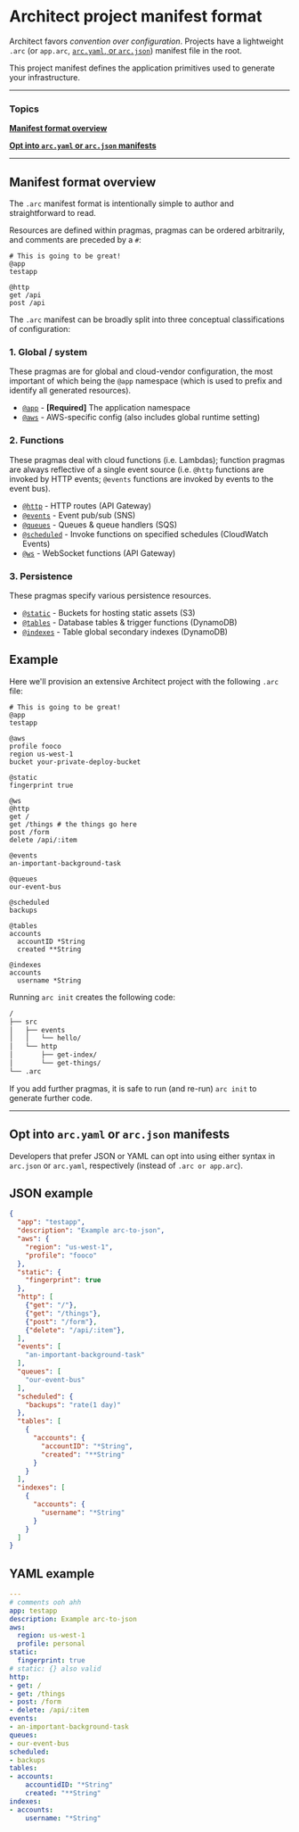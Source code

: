 # Architect project manifest format

Architect favors <em>convention over configuration</em>. Projects have a lightweight `.arc` (or `app.arc`, [`arc.yaml`, or `arc.json`](#yaml-json)) manifest file in the root.

This project manifest defines the application primitives used to generate your infrastructure.

---

### Topics

<a href=#manifest-format-overview><b>Manifest format overview</b></a>

<a href=#yaml-json><b>Opt into `arc.yaml` or `arc.json` manifests</b></a>

---



## Manifest format overview

The `.arc` manifest format is intentionally simple to author and straightforward to read.

Resources are defined within pragmas, pragmas can be ordered arbitrarily, and comments are preceded by a `#`:

```arc
# This is going to be great!
@app
testapp

@http
get /api
post /api
```

The `.arc` manifest can be broadly split into three conceptual classifications of configuration:


### 1. Global / system

These pragmas are for global and cloud-vendor configuration, the most important of which being the `@app` namespace (which is used to prefix and identify all generated resources).

- [`@app`](/reference/app) - **[Required]** The application namespace
- [`@aws`](/reference/aws) - AWS-specific config (also includes global runtime setting)


### 2. Functions

These pragmas deal with cloud functions (i.e. Lambdas); function pragmas are always reflective of a single event source (i.e. `@http` functions are invoked by HTTP events; `@events` functions are invoked by events to the event bus).

- [`@http`](/reference/http) - HTTP routes (API Gateway)
- [`@events`](/reference/events) - Event pub/sub (SNS)
- [`@queues`](/reference/queues) - Queues & queue handlers (SQS)
- [`@scheduled`](/reference/scheduled) - Invoke functions on specified schedules (CloudWatch Events)
- [`@ws`](/reference/ws) - WebSocket functions (API Gateway)


### 3. Persistence

These pragmas specify various persistence resources.

- [`@static`](/reference/static) - Buckets for hosting static assets (S3)
- [`@tables`](/reference/tables) - Database tables & trigger functions (DynamoDB)
- [`@indexes`](/reference/indexes) - Table global secondary indexes (DynamoDB)


## Example

Here we'll provision an extensive Architect project with the following `.arc` file:

```arc
# This is going to be great!
@app
testapp

@aws
profile fooco
region us-west-1
bucket your-private-deploy-bucket

@static
fingerprint true

@ws
@http
get /
get /things # the things go here
post /form
delete /api/:item

@events
an-important-background-task

@queues
our-event-bus

@scheduled
backups

@tables
accounts
  accountID *String
  created **String

@indexes
accounts
  username *String

```

Running `arc init` creates the following code:

```bash
/
├── src
│   ├── events
│   │   └── hello/
│   └── http
│       ├── get-index/
│       └── get-things/
└── .arc
```

If you add further pragmas, it is safe to run (and re-run) `arc init` to generate further code.

---

## <span id=yaml-json>Opt into `arc.yaml` or `arc.json` manifests</span>

Developers that prefer JSON or YAML can opt into using either syntax in `arc.json` or `arc.yaml`, respectively (instead of `.arc or app.arc`).


## JSON example

```json
{
  "app": "testapp",
  "description": "Example arc-to-json",
  "aws": {
    "region": "us-west-1",
    "profile": "fooco"
  },
  "static": {
    "fingerprint": true
  },
  "http": [
    {"get": "/"},
    {"get": "/things"},
    {"post": "/form"},
    {"delete": "/api/:item"},
  ],
  "events": [
    "an-important-background-task"
  ],
  "queues": [
    "our-event-bus"
  ],
  "scheduled": {
    "backups": "rate(1 day)"
  },
  "tables": [
    {
      "accounts": {
        "accountID": "*String",
        "created": "**String"
      }
    }
  ],
  "indexes": [
    {
      "accounts": {
        "username": "*String"
      }
    }
  ]
}
```


## YAML example

```yaml
---
# comments ooh ahh
app: testapp
description: Example arc-to-json
aws:
  region: us-west-1
  profile: personal
static:
  fingerprint: true
# static: {} also valid
http:
- get: /
- get: /things
- post: /form
- delete: /api/:item
events:
- an-important-background-task
queues:
- our-event-bus
scheduled:
- backups
tables:
- accounts:
    accountidID: "*String"
    created: "**String"
indexes:
- accounts:
    username: "*String"
```
